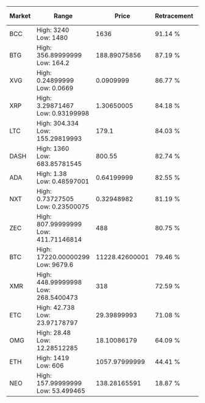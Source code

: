 | Market | Range | Price| Retracement | Doubles to 50% |
| --- | --- | --- | --- | --- |
| BCC | High: 3240<br />Low: 1480 | 1636 | 91.14 % | 1.44 |
| BTG | High: 356.89999999<br />Low: 164.2 | 188.89075856 | 87.19 % | 1.38 |
| XVG | High: 0.24899999<br />Low: 0.0669 | 0.0909999 | 86.77 % | 1.74 |
| XRP | High: 3.29871467<br />Low: 0.93199998 | 1.30650005 | 84.18 % | 1.62 |
| LTC | High: 304.334<br />Low: 155.29819993 | 179.1 | 84.03 % | 1.28 |
| DASH | High: 1360<br />Low: 683.85781545 | 800.55 | 82.74 % | 1.28 |
| ADA | High: 1.38<br />Low: 0.48597001 | 0.64199999 | 82.55 % | 1.45 |
| NXT | High: 0.73727505<br />Low: 0.23500075 | 0.32948982 | 81.19 % | 1.48 |
| ZEC | High: 807.99999999<br />Low: 411.71146814 | 488 | 80.75 % | 1.25 |
| BTC | High: 17220.00000299<br />Low: 9679.6 | 11228.42600001 | 79.46 % | 1.20 |
| XMR | High: 448.99999998<br />Low: 268.5400473 | 318 | 72.59 % | 1.13 |
| ETC | High: 42.738<br />Low: 23.97178797 | 29.39899993 | 71.08 % | 1.13 |
| OMG | High: 28.48<br />Low: 12.28512285 | 18.10086179 | 64.09 % | 1.13 |
| ETH | High: 1419<br />Low: 606 | 1057.97999999 | 44.41 % | 0.00 |
| NEO | High: 157.99999999<br />Low: 53.499465 | 138.28165591 | 18.87 % | 0.00 |
